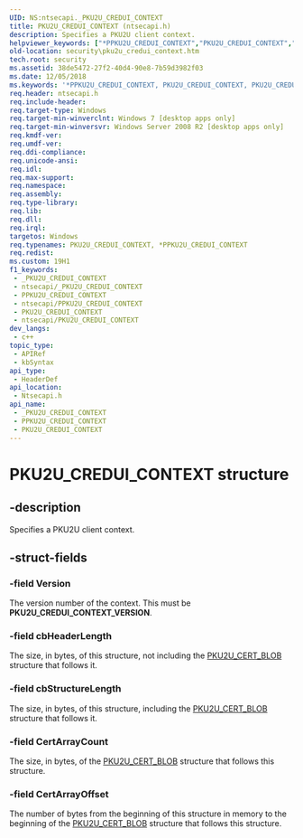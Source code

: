 ```yaml
---
UID: NS:ntsecapi._PKU2U_CREDUI_CONTEXT
title: PKU2U_CREDUI_CONTEXT (ntsecapi.h)
description: Specifies a PKU2U client context.
helpviewer_keywords: ["*PPKU2U_CREDUI_CONTEXT","PKU2U_CREDUI_CONTEXT","PKU2U_CREDUI_CONTEXT structure [Security]","PPKU2U_CREDUI_CONTEXT","PPKU2U_CREDUI_CONTEXT structure pointer [Security]","ntsecapi/PKU2U_CREDUI_CONTEXT","ntsecapi/PPKU2U_CREDUI_CONTEXT","security.pku2u_credui_context"]
old-location: security\pku2u_credui_context.htm
tech.root: security
ms.assetid: 38de5472-27f2-40d4-90e8-7b59d3982f03
ms.date: 12/05/2018
ms.keywords: '*PPKU2U_CREDUI_CONTEXT, PKU2U_CREDUI_CONTEXT, PKU2U_CREDUI_CONTEXT structure [Security], PPKU2U_CREDUI_CONTEXT, PPKU2U_CREDUI_CONTEXT structure pointer [Security], ntsecapi/PKU2U_CREDUI_CONTEXT, ntsecapi/PPKU2U_CREDUI_CONTEXT, security.pku2u_credui_context'
req.header: ntsecapi.h
req.include-header: 
req.target-type: Windows
req.target-min-winverclnt: Windows 7 [desktop apps only]
req.target-min-winversvr: Windows Server 2008 R2 [desktop apps only]
req.kmdf-ver: 
req.umdf-ver: 
req.ddi-compliance: 
req.unicode-ansi: 
req.idl: 
req.max-support: 
req.namespace: 
req.assembly: 
req.type-library: 
req.lib: 
req.dll: 
req.irql: 
targetos: Windows
req.typenames: PKU2U_CREDUI_CONTEXT, *PPKU2U_CREDUI_CONTEXT
req.redist: 
ms.custom: 19H1
f1_keywords:
 - _PKU2U_CREDUI_CONTEXT
 - ntsecapi/_PKU2U_CREDUI_CONTEXT
 - PPKU2U_CREDUI_CONTEXT
 - ntsecapi/PPKU2U_CREDUI_CONTEXT
 - PKU2U_CREDUI_CONTEXT
 - ntsecapi/PKU2U_CREDUI_CONTEXT
dev_langs:
 - c++
topic_type:
 - APIRef
 - kbSyntax
api_type:
 - HeaderDef
api_location:
 - Ntsecapi.h
api_name:
 - _PKU2U_CREDUI_CONTEXT
 - PPKU2U_CREDUI_CONTEXT
 - PKU2U_CREDUI_CONTEXT
---
```


# PKU2U_CREDUI_CONTEXT structure


## -description

Specifies a PKU2U client context.

## -struct-fields

### -field Version

The version number of the context. This must be <b>PKU2U_CREDUI_CONTEXT_VERSION</b>.

### -field cbHeaderLength

The size, in bytes, of this structure, not including the <a href="/windows/desktop/api/ntsecapi/ns-ntsecapi-pku2u_cert_blob">PKU2U_CERT_BLOB</a> structure that follows it.

### -field cbStructureLength

The size, in bytes, of this structure, including the <a href="/windows/desktop/api/ntsecapi/ns-ntsecapi-pku2u_cert_blob">PKU2U_CERT_BLOB</a> structure that follows it.

### -field CertArrayCount

The size, in bytes, of the <a href="/windows/desktop/api/ntsecapi/ns-ntsecapi-pku2u_cert_blob">PKU2U_CERT_BLOB</a> structure that follows this structure.

### -field CertArrayOffset

The number of bytes from the beginning of this structure in memory to the beginning of the <a href="/windows/desktop/api/ntsecapi/ns-ntsecapi-pku2u_cert_blob">PKU2U_CERT_BLOB</a> structure that follows this structure.

